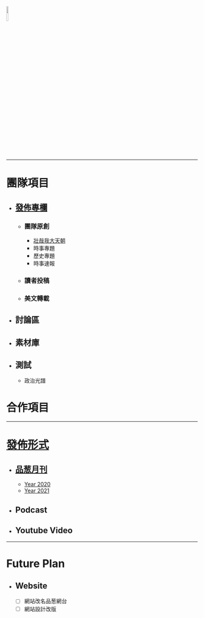 <img src="Logo.png" width=10%>

***

# 團隊項目

- ## [發佈專欄](/發佈專欄)
  - ### 團隊原創
    - [壯哉我大天朝](/發佈專欄/壯哉我大天朝)
    - 時事專題
    - 歷史專題
    - 時事速報
  - ### 讀者投稿
  - ### 美文轉載

- ## 討論區
- ## 素材庫
- ## 測試
  - 政治光譜
  
# 合作項目

***

# [發佈形式](/發佈形式)
- ## [品葱月刊](/發佈形式/品葱月刊)
  - [Year 2020](/發佈形式/品葱月刊/2020.md)
  - [Year 2021](/發佈形式/品葱月刊/2021.md)
- ## Podcast
- ## Youtube Video

***

# Future Plan
- ## Website
  - [ ] 網站改名品葱網台
  - [ ] 網站設計改版
